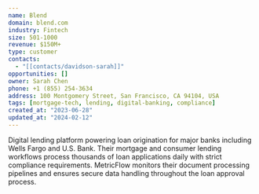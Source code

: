 ```yaml
---
name: Blend
domain: blend.com
industry: Fintech
size: 501-1000
revenue: $150M+
type: customer
contacts:
  - "[[contacts/davidson-sarah]]"
opportunities: []
owner: Sarah Chen
phone: +1 (855) 254-3634
address: 100 Montgomery Street, San Francisco, CA 94104, USA
tags: [mortgage-tech, lending, digital-banking, compliance]
created_at: "2023-06-28"
updated_at: "2024-02-12"
---
```


Digital lending platform powering loan origination for major banks including Wells Fargo and U.S. Bank. Their mortgage and consumer lending workflows process thousands of loan applications daily with strict compliance requirements. MetricFlow monitors their document processing pipelines and ensures secure data handling throughout the loan approval process.